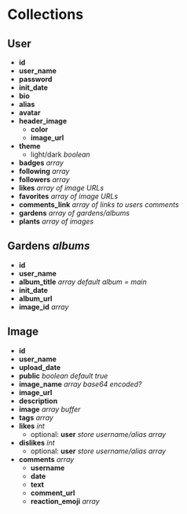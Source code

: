 # Collections

## User
- **id**
- **user_name**
- **password**
- **init_date**
- **bio**
- **alias**
- **avatar**
- **header_image**
  - **color**
  - **image_url**
- **theme**
  - light/dark *boolean*
- **badges** *array*
- **following** *array*
- **followers** *array*
- **likes** *array of image URLs*
- **favorites** *array of image URLs*
- **comments_link** *array of links to users comments*
- **gardens** *array of gardens/albums*
- **plants** *array of images*

## Gardens *albums*
- **id**
- **user_name**
- **album_title** *array default album = main*
- **init_date**
- **album_url**
- **image_id** *array*

## Image
- **id**
- **user_name**
- **upload_date**
- **public** *boolean default true*
- **image_name** *array base64 encoded?*
- **image_url**
- **description**
- **image** *array buffer*
- **tags** *array*
- **likes** *int*
  - optional: **user** *store username/alias array*
- **dislikes** *int*
  - optional: **user** *store username/alias array*
- **comments** *array*
  - **username**
  - **date**
  - **text**
  - **comment_url**
  - **reaction_emoji** *array*
  
